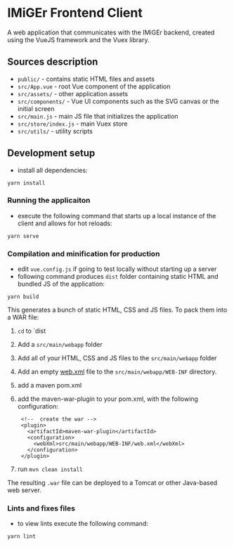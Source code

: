 # IMiGEr Frontend Client
A web application that communicates with the IMiGEr backend, created using the VueJS framework and the Vuex library.

## Sources description
- `public/` - contains static HTML files and assets
- `src/App.vue` - root Vue component of the application
- `src/assets/` - other application assets
- `src/components/` - Vue UI components such as the SVG canvas or the initial screen
- `src/main.js` - main JS file that initializes the application
- `src/store/index.js` - main Vuex store
- `src/utils/` - utility scripts

## Development setup
- install all dependencies:
```
yarn install
```

### Running the applicaiton
- execute the following command that starts up a local instance of the client and allows for hot reloads:
```
yarn serve
```

### Compilation and minification for production
- edit `vue.config.js` if going to test locally without starting up a server
- following command produces `dist` folder containing static HTML and bundled JS of the application:
```
yarn build
```
This generates a bunch of static HTML, CSS and JS files. To pack them into a WAR file: 

1. `cd` to `dist
2. Add a `src/main/webapp` folder
3. Add all of your HTML, CSS and JS files to the `src/main/webapp` folder
4. Add an empty [web.xml](http://en.wikipedia.org/wiki/Deployment_descriptor) file to the `src/main/webapp/WEB-INF` directory. 
5. add a maven pom.xml
6. add the maven-war-plugin to your pom.xml, with the following configuration: 

        <!--  create the war -->
        <plugin>
          <artifactId>maven-war-plugin</artifactId>
          <configuration>
            <webXml>src/main/webapp/WEB-INF/web.xml</webXml>
          </configuration>
        </plugin>

7. run `mvn clean install`

The resulting `.war` file can be deployed to a Tomcat or other Java-based web server.

### Lints and fixes files
- to view lints execute the following command:
```
yarn lint
```
